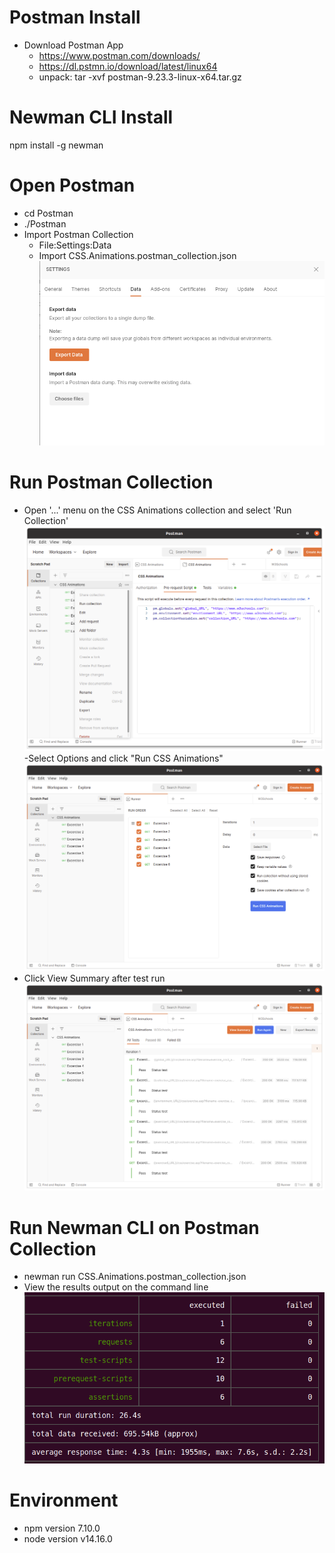 # Postman Install
- Download Postman App
  - https://www.postman.com/downloads/
  - https://dl.pstmn.io/download/latest/linux64
  - unpack: tar -xvf postman-9.23.3-linux-x64.tar.gz

# Newman CLI Install 
npm install -g newman

# Open Postman
-  cd Postman
- ./Postman 
- Import Postman Collection
    - File:Settings:Data
    - Import CSS.Animations.postman_collection.json
      ![Request Collection](ImportCollection.png "Request Collection")
      
# Run Postman Collection
- Open '...' menu on the CSS Animations collection and select 'Run Collection'
![Postman Test Run](RunCollection.png "Test Plan Structure.")
 -Select Options and click "Run CSS Animations" 
![Postman Test Run Options](RunOptions.png "Test Plan Structure.")
- Click View Summary after test run
![Postman Test Summary](ViewSummary.png "Test Plan Structure.")
  
# Run Newman CLI on Postman Collection
- newman run CSS.Animations.postman_collection.json
- View the results output on the command line
![Newman Test Runner](NewmanTestRunnerResult.png "Newman Test Runner")

# Environment
- npm version 7.10.0
- node version v14.16.0

